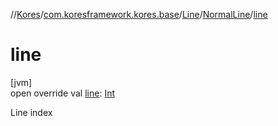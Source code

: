 //[Kores](../../../../index.md)/[com.koresframework.kores.base](../../index.md)/[Line](../index.md)/[NormalLine](index.md)/[line](line.md)

# line

[jvm]\
open override val [line](line.md): [Int](https://kotlinlang.org/api/latest/jvm/stdlib/kotlin/-int/index.html)

Line index
